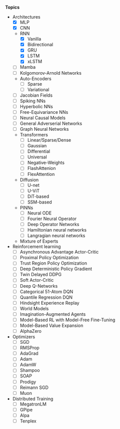 **Topics**
- Architectures
    - [x] MLP
    - [x] CNN
    - RNN
         - [x] Vanilla
         - [x] Bidirectional
         - [x] GRU
         - [x] LSTM
         - [x] xLSTM
    - [ ] Mamba
    - [ ] Kolgomorov-Arnold Networks
    - Auto-Encoders
         - [ ] Sparse
         - [ ] Variational 
    - [ ] Jacobian Fields
    - [ ] Spiking NNs
    - [ ] Hyperbolic NNs
    - [ ] Free-Equivariance NNs
    - [ ] Neural Causal Models
    - [ ] General Adverserial Networks
    - [ ] Graph Neural Networks
    - Transformers
         - [ ] Linear/Sparse/Dense
         - [ ] Gaussian
         - [ ] Differential
         - [ ] Universal
         - [ ] Negative-Weights
         - [ ] FlashAttenion
         - [ ] FlexAttention
    - Diffusion
         - [ ] U-net
         - [ ] U-ViT
         - [ ] DiT-based
         - [ ] SSM-based
    - PINNs
        - [ ] Neural ODE
        - [ ] Fourier Neural Operator
        - [ ] Deep Operator Networks
        - [ ] Hamiltonian neural networks
        - [ ] Langragian neural networks
     - Mixture of Experts
- Reinforcement learning
     - [ ] Asynchronous Advantage Actor-Critic
     - [ ] Proximal Policy Optimization
     - [ ] Trust Region Policy Optimization
     - [ ] Deep Deterministic Policy Gradient
     - [ ] Twin Delayed DDPG
     - [ ] Soft Actor-Critic
     - [ ] Deep Q-Networks
     - [ ] Categorical 51-Atom DQN
     - [ ] Quantile Regression DQN
     - [ ] Hindsight Experience Replay
     - [ ] World Models
     - [ ] Imagination-Augmented Agents
     - [ ] Model-Based RL with Model-Free Fine-Tuning
     - [ ] Model-Based Value Expansion
     - [ ] AlphaZero
- Optimizers
    - [ ] SGD
    - [ ] RMSProp
    - [ ] AdaGrad
    - [ ] Adam
    - [ ] AdamW
    - [ ] Shampoo
    - [ ] SOAP
    - [ ] Prodigy
    - [ ] Reimann SGD
    - [ ] Muon
- Distributed Training
    - [ ] MegatronLM
    - [ ] GPipe
    - [ ] Alpa
    - [ ] Tenplex
